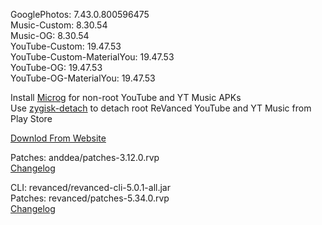 GooglePhotos: 7.43.0.800596475  
Music-Custom: 8.30.54  
Music-OG: 8.30.54  
YouTube-Custom: 19.47.53  
YouTube-Custom-MaterialYou: 19.47.53  
YouTube-OG: 19.47.53  
YouTube-OG-MaterialYou: 19.47.53  

Install [Microg](https://github.com/WSTxda/MicroG-RE/releases/latest) for non-root YouTube and YT Music APKs  
Use [zygisk-detach](https://github.com/j-hc/zygisk-detach) to detach root ReVanced YouTube and YT Music from Play Store  

[Downlod From Website](https://mods.prathxm.in)
  
Patches: anddea/patches-3.12.0.rvp  
[Changelog](https://github.com/anddea/revanced-patches/releases/tag/v3.12.0)

CLI: revanced/revanced-cli-5.0.1-all.jar  
Patches: revanced/patches-5.34.0.rvp  
[Changelog](https://github.com/revanced/revanced-patches/releases/tag/v5.34.0)  
